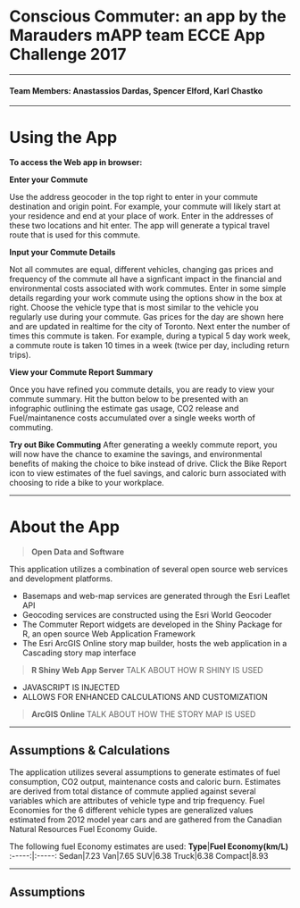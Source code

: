 Conscious Commuter: an app by the Marauders mAPP team
ECCE App Challenge 2017
===================
-------------------------------
####  Team Members: Anastassios Dardas, Spencer Elford, Karl Chastko

------------------------------------
Using the App
======

**To access the Web app in browser:**
 


**Enter your Commute**

Use the address geocoder in the top right to enter in your commute destination and origin point. For example, your commute will likely start at your residence and end at your place of work. Enter in the addresses of these two locations and hit enter. The app will generate a typical travel route that is used for this commute.


**Input your Commute Details**

Not all commutes are equal, different vehicles, changing gas prices and frequency of the commute all have a signficant impact in the financial and environmental costs associated with work commutes. Enter in some simple details regarding your work commute using the options show in the box at right. 
Choose the vehicle type that is most similar to the vehicle you regularly use during your commute. Gas prices for the day are shown here and are updated in realtime for the city of Toronto.
Next enter the number of times this commute is taken. For example, during a typical 5 day work week, a commute route is taken 10 times in a week (twice per day, including return trips).
 

**View your Commute Report Summary**

Once you have refined you commute details, you are ready to view your commute summary. Hit the button below to be presented with an infographic outlining the estimate gas usage, CO2 release and Fuel/maintanence costs accumulated over a single weeks worth of commuting.


**Try out Bike Commuting**
After generating a weekly commute report, you will now have the chance to examine the savings, and environmental benefits of making the choice to bike instead of drive. Click the Bike Report icon to view estimates of the fuel savings, and caloric burn associated with choosing to ride a bike to your workplace.



----------
About the App
======

>**Open Data and Software**

This application utilizes a combination of several open source web services and development platforms.
 * Basemaps and web-map services are generated through the Esri Leaflet API
 * Geocoding services are constructed using the Esri World Geocoder
 * The Commuter Report widgets are developed in the Shiny Package for R, an open source Web Application Framework
 * The Esri ArcGIS Online story map builder, hosts the web application in a Cascading story map interface

>**R Shiny Web App Server**
 TALK ABOUT HOW R SHINY IS USED
   * JAVASCRIPT IS INJECTED
   * ALLOWS FOR ENHANCED CALCULATIONS AND CUSTOMIZATION
   
  
>**ArcGIS Online**
TALK ABOUT HOW THE STORY MAP IS USED

------
 Assumptions & Calculations
-------------
The application utilizes several assumptions to generate estimates of fuel consumption, CO2 output, maintenance costs and caloric burn.
Estimates are derived from total distance of commute applied against several variables which are attributes of vehicle type and trip frequency.
Fuel Economies for the 6 different vehicle types are generalized values estimated from 2012 model year cars and are gathered from the Canadian Natural Resources Fuel Economy Guide.

  The following fuel Economy estimates are used: 
**Type**|**Fuel Economy(km/L)**
:-----:|:-----:
Sedan|7.23
Van|7.65
SUV|6.38
Truck|6.38
Compact|8.93

    



------

Assumptions
-------------
